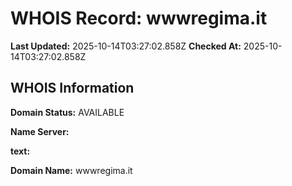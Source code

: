 # WHOIS Record: wwwregima.it

**Last Updated:** 2025-10-14T03:27:02.858Z
**Checked At:** 2025-10-14T03:27:02.858Z

## WHOIS Information

**Domain Status:** AVAILABLE

**Name Server:** 

**text:** 

**Domain Name:** wwwregima.it

